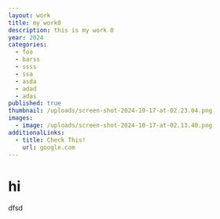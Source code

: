 ```yaml
---
layout: work
title: my work0
description: this is my work 0
year: 2024
categories:
  - foo
  - barss
  - ssss
  - ssa
  - asda
  - adad
  - adas
published: true
thumbnail: /uploads/screen-shot-2024-10-17-at-02.23.04.png
images:
  - image: /uploads/screen-shot-2024-10-17-at-02.13.40.png
additionalLinks:
  - title: Check This!
    url: google.com
---
```


# hi

dfsd
